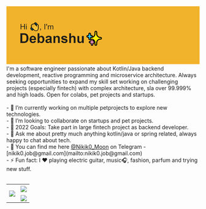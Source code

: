 <img src="https://github.com/Debanshu777/Debanshu777/blob/main/banner.png"/>
<br>
I'm a software engineer passionate about Kotlin/Java backend development, reactive programming and microservice architecture. Always seeking opportunities to
expand my skill set working on challenging projects (especially fintech) with complex architecture, sla over 99.999% and high loads. Open for colabs, pet projects and startups.<br/> 
<br>
- 🔭 I’m currently working on multiple petprojects to explore new technologies.<br/> 
- 👯 I’m looking to collaborate on startups and pet projects.<br/> 
- 🥅 2022 Goals: Take part in large fintech project as backend developer.<br/> 
- 💬 Ask me about pretty much anything kotlin/java or spring related, always happy to chat about tech.<br/> 
- 📩 You can find me here <a href ="https://t.me/Nikik0_Moon">@Nikik0_Moon</a> on Telegram - [nikik0.job@gmail.com](mailto:nikik0.job@gmail.com)<br/>   
- ⚡ Fun fact: I ❤️ playing electric guitar, music🎧, fashion, parfum and trying new stuff.<br/> 
<br>
<table>
    <tr>
        <td rowspan=2>
            <img src="https://spotify-recently-played-readme.vercel.app/api?user=3fmocrfm6tirkgv292q06zdfy&count=10&width=500" align="center"/>
        </td>
        <td>
            <img src="https://github-readme-stats.vercel.app/api/top-langs/?username=Nikik0&theme=dark&width=500" align="center"/>
        </td>
            <tr>
        <td>
            <img src="https://github-readme-stats.vercel.app/api?username=Nikik0&count_private=true&theme=dark&show_icons=true&width=500" align="center"/>
        </td>
    </tr>
    </tr>
</table>

